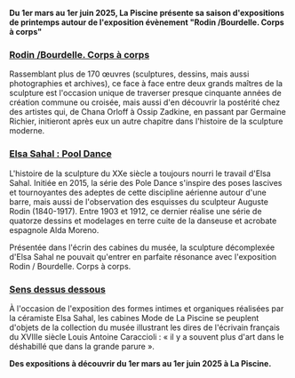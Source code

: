 **Du 1er mars au 1er juin 2025, La Piscine présente sa saison d'expositions de printemps autour de l'exposition évènement "Rodin /Bourdelle. Corps à corps"**

### [Rodin /Bourdelle. Corps à corps](https://www.roubaix-lapiscine.com/expositions/a-venir-musee-la-piscine/rodin-bourdelle-corps-a-corps/)

Rassemblant plus de 170 œuvres (sculptures, dessins, mais aussi photographies et archives), ce face à face entre deux grands maîtres de la sculpture est l'occasion unique de traverser presque cinquante années de création commune ou croisée, mais aussi d'en découvrir la postérité chez des artistes qui, de Chana Orloff à Ossip Zadkine, en passant par Germaine Richier, initieront après eux un autre chapitre dans l'histoire de la sculpture moderne.

### [Elsa Sahal : Pool Dance](https://www.roubaix-lapiscine.com/expositions/a-venir-musee-la-piscine/elsa-sahal-pool-dance/)

L'histoire de la sculpture du XXe siècle a toujours nourri le travail d'Elsa Sahal. Initiée en 2015, la série des Pole Dance s'inspire des poses lascives et tournoyantes des adeptes de cette discipline aérienne autour d'une barre, mais aussi de l'observation des esquisses du sculpteur Auguste Rodin (1840-1917). Entre 1903 et 1912, ce dernier réalise une série de quatorze dessins et modelages en terre cuite de la danseuse et acrobate espagnole Alda Moreno.

Présentée dans l'écrin des cabines du musée, la sculpture décomplexée d'Elsa Sahal ne pouvait qu'entrer en parfaite résonance avec l'exposition Rodin / Bourdelle. Corps à corps.

### [Sens dessus dessous](https://www.roubaix-lapiscine.com/expositions/a-venir-musee-la-piscine/sans-dessus-dessous/)

À l'occasion de l'exposition des formes intimes et organiques réalisées par la céramiste Elsa Sahal, les cabines Mode de La Piscine se peuplent d'objets de la collection du musée illustrant les dires de l'écrivain français du XVIIIe siècle Louis Antoine Caraccioli : « il y a souvent plus d'art dans le déshabillé que dans la grande parure ».

**Des expositions à découvrir du 1er mars au 1er juin 2025 à La Piscine.**
